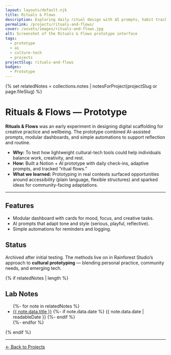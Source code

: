 ```yaml
---
layout: layouts/default.njk
title: Rituals & Flows
description: Exploring daily ritual design with AI prompts, habit tracking, and modular dashboards.
permalink: /projects/rituals-and-flows/
cover: /assets/images/rituals-and-flows.jpg
alt: Screenshot of the Rituals & Flows prototype interface
tags:
  - prototype
  - ai
  - culture-tech
  - projects
projectSlug: rituals-and-flows
badges:
  - Prototype
---
```


{% set relatedNotes = collections.notes | notesForProject(projectSlug or page.fileSlug) %}

# Rituals & Flows — Prototype

**Rituals & Flows** was an early experiment in designing digital scaffolding for creative practice and wellbeing. The prototype combined AI-assisted prompts, modular dashboards, and simple automations to support reflection and routine.

- **Why:** To test how lightweight cultural-tech tools could help individuals balance work, creativity, and rest.
- **How:** Built a Notion + AI prototype with daily check-ins, adaptive prompts, and tracked “ritual flows.”
- **What we learned:** Prototyping in real contexts surfaced opportunities around accessibility (plain language, flexible structures) and sparked ideas for community-facing adaptations.

---

## Features

- Modular dashboard with cards for mood, focus, and creative tasks.
- AI prompts that adapt tone and style (serious, playful, reflective).
- Simple automations for reminders and logging.

## Status

Archived after initial testing. The methods live on in Rainforest Studio’s approach to **cultural prototyping** — blending personal practice, community needs, and emerging tech.

{% if relatedNotes | length %}

## Lab Notes

<ul class="note-list">
{%- for note in relatedNotes %}
  <li class="note-list__item">
    <a class="note-list__link" href="{{ note.url }}">{{ note.data.title }}</a>
    {%- if note.data.date %}
      <span class="note-list__meta">{{ note.data.date | readableDate }}</span>
    {%- endif %}
  </li>
{%- endfor %}
</ul>

{% endif %}

---

[← Back to Projects](/projects/)
